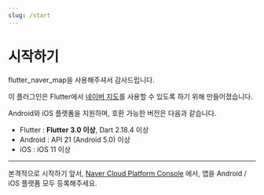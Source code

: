 ```yaml
---
slug: /start
---
```


# 시작하기

flutter_naver_map을 사용해주셔서 감사드립니다.

이 플러그인은 Flutter에서 [네이버 지도](https://www.ncloud.com/product/applicationService/maps)를 사용할 수 있도록 하기 위해 만들어졌습니다.

Android와 iOS 플랫폼을 지원하며, 호환 가능한 버전은 다음과 같습니다.

- Flutter : **Flutter 3.0 이상**, Dart 2.18.4 이상
- Android : API 21 (Android 5.0) 이상
- iOS : iOS 11 이상

---

본격적으로 시작하기 앞서, [Naver Cloud Platform Console](https://console.ncloud.com/naver-service/application) 에서, 앱을 Android / iOS
플랫폼 모두 등록해주세요.